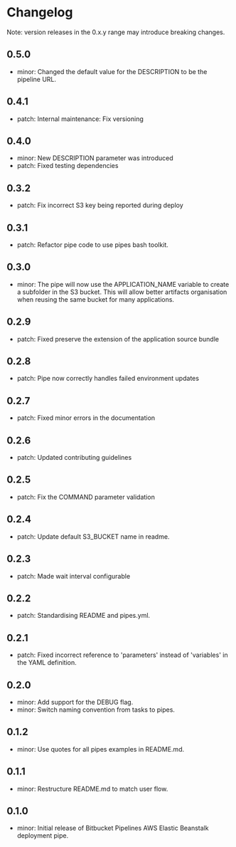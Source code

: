 # Changelog
Note: version releases in the 0.x.y range may introduce breaking changes.

## 0.5.0

- minor: Changed the default value for the DESCRIPTION to be the pipeline URL.

## 0.4.1

- patch: Internal maintenance: Fix versioning

## 0.4.0

- minor: New DESCRIPTION parameter was introduced
- patch: Fixed testing dependencies

## 0.3.2

- patch: Fix incorrect S3 key being reported during deploy

## 0.3.1

- patch: Refactor pipe code to use pipes bash toolkit.

## 0.3.0

- minor: The pipe will now use the APPLICATION_NAME variable to create a subfolder in the S3 bucket. This will allow better artifacts organisation when reusing the same bucket for many applications.

## 0.2.9

- patch: Fixed preserve the extension of the application source bundle

## 0.2.8

- patch: Pipe now correctly handles failed environment updates

## 0.2.7

- patch: Fixed minor errors in the documentation

## 0.2.6

- patch: Updated contributing guidelines

## 0.2.5

- patch: Fix the COMMAND parameter validation

## 0.2.4

- patch: Update default S3_BUCKET name in readme.

## 0.2.3

- patch: Made wait interval configurable

## 0.2.2

- patch: Standardising README and pipes.yml.

## 0.2.1

- patch: Fixed incorrect reference to 'parameters' instead of 'variables' in the YAML definition.

## 0.2.0

- minor: Add support for the DEBUG flag.
- minor: Switch naming convention from tasks to pipes.

## 0.1.2

- minor: Use quotes for all pipes examples in README.md.

## 0.1.1

- minor: Restructure README.md to match user flow.

## 0.1.0

- minor: Initial release of Bitbucket Pipelines AWS Elastic Beanstalk deployment pipe.


